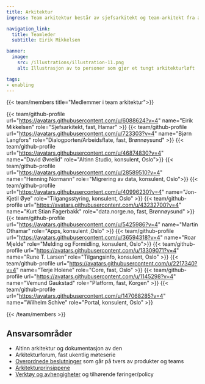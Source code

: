 ```yaml
---
title: Arkitektur
ingress: Team arkitektur består av sjefsarkitekt og team-arkitekt fra alle produkt-teamene, og sammen så tar vi arkitekturbeslutninger som går på tvers.

navigation_link:
  title: Teamleder
  subtitle: Eirik Mikkelsen

banner:
  image:
    src: /illustrations/illustration-11.png
    alt: Illustrasjon av to personer som gjør et tungt arkitekturløft

tags:
- enabling
---
```


{{< team/members title="Medlemmer i team arkitektur">}}

{{< team/github-profile url="https://avatars.githubusercontent.com/u/6088624?v=4" name="Eirik Mikkelsen" role="Sjefsarkitekt, fast, Hamar" >}}
{{< team/github-profile url="https://avatars.githubusercontent.com/u/723303?v=4" name="Bjørn Langfors" role="Dialogporten/Arbeidsflate, fast, Brønnøysund" >}}
{{< team/github-profile url="https://avatars.githubusercontent.com/u/46874830?v=4" name="David Øvrelid" role="Altinn Studio, konsulent, Oslo">}}
{{< team/github-profile url="https://avatars.githubusercontent.com/u/28589510?v=4" name="Henning Normann" role="Migrering av data, konsulent, Oslo">}}
{{< team/github-profile url="https://avatars.githubusercontent.com/u/40996230?v=4" name="Jon-Kjetil Øye" role="Tilgangsstyring, konsulent, Oslo" >}}
{{< team/github-profile url="https://avatars.githubusercontent.com/u/43232700?v=4" name="Kurt Stian Fagerbakk" role="data.norge.no, fast, Brønnøysund" >}}
{{< team/github-profile url="https://avatars.githubusercontent.com/u/5425986?v=4" name="Martin Othamar" role="Apps, konsulent ,Oslo" >}}
{{< team/github-profile url="https://avatars.githubusercontent.com/u/36594318?v=4" name="Roar Mjelde" role="Melding og Formidling, konsulent, Oslo">}}
{{< team/github-profile url="https://avatars.githubusercontent.com/u/13309071?v=4" name="Rune T. Larsen" role="Tilgangsinfo, konsulent, Oslo" >}}
{{< team/github-profile url="https://avatars.githubusercontent.com/u/2217340?v=4" name="Terje Holene" role="Core, fast, Oslo" >}}
{{< team/github-profile url="https://avatars.githubusercontent.com/u/1145298?v=4" name="Vemund Gaukstad" role="Platform, fast, Korgen" >}}
{{< team/github-profile url="https://avatars.githubusercontent.com/u/147068285?v=4" name="Wilhelm Schive" role="Portal, konsulent, Oslo" >}}

{{< /team/members >}}


## Ansvarsområder

- Altinn arkitektur og dokumentasjon av den
- Arkitekturforum, fast ukentlig møteserie
- [Overordnede beslutninger](https://github.com/orgs/Altinn/projects/131) som går på tvers av produkter og teams
- [Arkitekturprinsippene](../../produktleveransemodell/prinsipper/arkitektur)
- [Verktøy og avhengigheter](https://docs.altinn.studio/technology/tools/) og tilhørende føringer/policy
